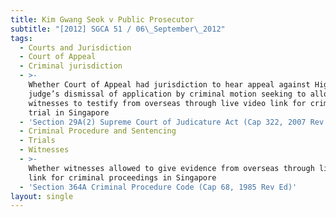 ```yaml
---
title: Kim Gwang Seok v Public Prosecutor
subtitle: "[2012] SGCA 51 / 06\_September\_2012"
tags:
  - Courts and Jurisdiction
  - Court of Appeal
  - Criminal jurisdiction
  - >-
    Whether Court of Appeal had jurisdiction to hear appeal against High Court
    judge’s dismissal of application by criminal motion seeking to allow
    witnesses to testify from overseas through live video link for criminal
    trial in Singapore
  - 'Section 29A(2) Supreme Court of Judicature Act (Cap 322, 2007 Rev Ed)'
  - Criminal Procedure and Sentencing
  - Trials
  - Witnesses
  - >-
    Whether witnesses allowed to give evidence from overseas through live video
    link for criminal proceedings in Singapore
  - 'Section 364A Criminal Procedure Code (Cap 68, 1985 Rev Ed)'
layout: single
---
```


